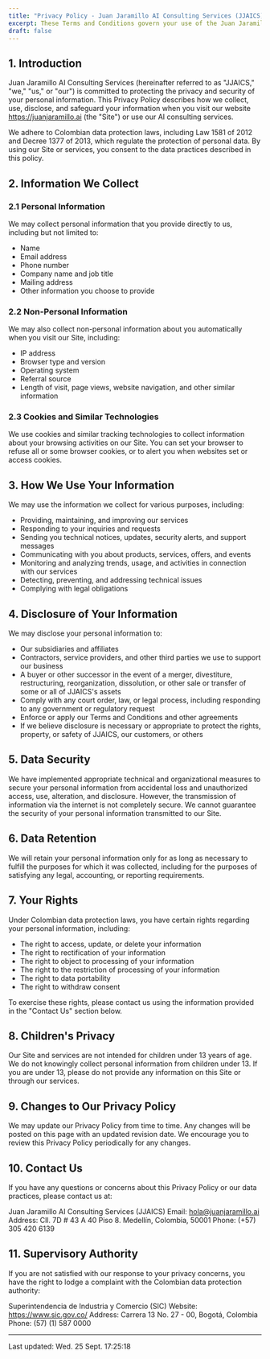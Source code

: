 ```yaml
---
title: "Privacy Policy - Juan Jaramillo AI Consulting Services (JJAICS)"
excerpt: These Terms and Conditions govern your use of the Juan Jaramillo AI Consulting Services (JJAICS) website and the services we provide. By accessing our website or using our services, you agree to be bound by these Terms and Conditions. If you disagree with any part of these terms, please do not use our website or services.
draft: false
---
```

## 1. Introduction

Juan Jaramillo AI Consulting Services (hereinafter referred to as "JJAICS," "we," "us," or "our") is committed to protecting the privacy and security of your personal information. This Privacy Policy describes how we collect, use, disclose, and safeguard your information when you visit our website <https://juanjaramillo.ai> (the "Site") or use our AI consulting services.

We adhere to Colombian data protection laws, including Law 1581 of 2012 and Decree 1377 of 2013, which regulate the protection of personal data. By using our Site or services, you consent to the data practices described in this policy.

## 2. Information We Collect

### 2.1 Personal Information

We may collect personal information that you provide directly to us, including but not limited to:

- Name
- Email address
- Phone number
- Company name and job title
- Mailing address
- Other information you choose to provide

### 2.2 Non-Personal Information

We may also collect non-personal information about you automatically when you visit our Site, including:

- IP address
- Browser type and version
- Operating system
- Referral source
- Length of visit, page views, website navigation, and other similar information

### 2.3 Cookies and Similar Technologies

We use cookies and similar tracking technologies to collect information about your browsing activities on our Site. You can set your browser to refuse all or some browser cookies, or to alert you when websites set or access cookies.

## 3. How We Use Your Information

We may use the information we collect for various purposes, including:

- Providing, maintaining, and improving our services
- Responding to your inquiries and requests
- Sending you technical notices, updates, security alerts, and support messages
- Communicating with you about products, services, offers, and events
- Monitoring and analyzing trends, usage, and activities in connection with our services
- Detecting, preventing, and addressing technical issues
- Complying with legal obligations

## 4. Disclosure of Your Information

We may disclose your personal information to:

- Our subsidiaries and affiliates
- Contractors, service providers, and other third parties we use to support our business
- A buyer or other successor in the event of a merger, divestiture, restructuring, reorganization, dissolution, or other sale or transfer of some or all of JJAICS's assets
- Comply with any court order, law, or legal process, including responding to any government or regulatory request
- Enforce or apply our Terms and Conditions and other agreements
- If we believe disclosure is necessary or appropriate to protect the rights, property, or safety of JJAICS, our customers, or others

## 5. Data Security

We have implemented appropriate technical and organizational measures to secure your personal information from accidental loss and unauthorized access, use, alteration, and disclosure. However, the transmission of information via the internet is not completely secure. We cannot guarantee the security of your personal information transmitted to our Site.

## 6. Data Retention

We will retain your personal information only for as long as necessary to fulfill the purposes for which it was collected, including for the purposes of satisfying any legal, accounting, or reporting requirements.

## 7. Your Rights

Under Colombian data protection laws, you have certain rights regarding your personal information, including:

- The right to access, update, or delete your information
- The right to rectification of your information
- The right to object to processing of your information
- The right to the restriction of processing of your information
- The right to data portability
- The right to withdraw consent

To exercise these rights, please contact us using the information provided in the "Contact Us" section below.

## 8. Children's Privacy

Our Site and services are not intended for children under 13 years of age. We do not knowingly collect personal information from children under 13. If you are under 13, please do not provide any information on this Site or through our services.

## 9. Changes to Our Privacy Policy

We may update our Privacy Policy from time to time. Any changes will be posted on this page with an updated revision date. We encourage you to review this Privacy Policy periodically for any changes.

## 10. Contact Us

If you have any questions or concerns about this Privacy Policy or our data practices, please contact us at:

Juan Jaramillo AI Consulting Services (JJAICS)
Email: [hola@juanjaramillo.ai](mailto:hola@juanjaramillo.ai)
Address: Cll. 7D # 43 A 40 Piso 8. Medellín, Colombia, 50001
Phone: (+57) 305 420 6139

## 11. Supervisory Authority

If you are not satisfied with our response to your privacy concerns, you have the right to lodge a complaint with the Colombian data protection authority:

Superintendencia de Industria y Comercio (SIC)
Website: <https://www.sic.gov.co/>
Address: Carrera 13 No. 27 - 00, Bogotá, Colombia
Phone: (57) (1) 587 0000

---

Last updated: Wed. 25 Sept. 17:25:18
